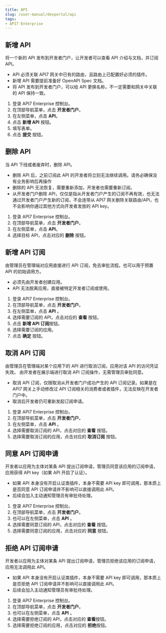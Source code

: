 ```yaml
---
title: API
slug: /user-manual/devportal/api
tags:
- API7 Enterprise
---
```


## 新增 API

将一个新的 API 发布到开发者门户，让开发者可以查看 API 介绍与文档，并订阅 API。

- API 必须关联 API7 网关中已有的路由，且路由上已配置好必须的插件。
- 新增 API 需要提前准备好 OpenAPI Spec 文档。
- 将 API 发布到开发者门户，可以给 API 更换名称，不一定需要和网关中关联的 API 保持一致。

1. 登录 API7 Enterprise 控制台。
2.  在顶部导航菜单，点击 **开发者门户**。
3. 在左侧菜单，点击 **API**。
4. 点击 **新增 API** 按钮。
5. 填写表单。
6. 点击 **提交** 按钮。

## 删除 API

当 API 下线或者废弃时，删除 API。

- 删除 API 后，之前订阅此 API 的开发者将立刻无法继续调用。请务必确保没有业务影响后再操作
- 删除的 API 无法恢复，需要重新添加，开发者也需要重新订阅。
- 从开发者门户删除 API，仅仅是指从开发者门户产生的订阅不再有效，也无法通过开发者门户产生新的订阅，不会连带从 API7 网关删除关联路由/API，也不会影响你通过其他方式向开发者发放的 API key。

1. 登录 API7 Enterprise 控制台。
2. 在顶部导航菜单，点击 **开发者门户**。
3. 在左侧菜单，点击 **API**。
4. 选择目标 API，点击对应的 **删除** 按钮。

## 新增 API 订阅

由管理员在管理端对应用直接进行 API 订阅，免去审批流程。也可以用于预置 API 的初始调用方。

- 必须先由开发者创建应用。
- API 无法脱离应用，直接被特定开发者订阅或使用。

1. 登录 API7 Enterprise 控制台。
2. 在顶部导航菜单，点击 **开发者门户**。
3. 在左侧菜单，点击 **API** 。
4. 选择需要订阅的 API，点击对应的 **查看** 按钮。
5. 点击 **新增 API 订阅**按钮。
6. 选择需要订阅的应用。
7. 点击 **确定** 按钮。

## 取消 API 订阅

由管理员在管理端对某个应用下的 API 进行取消订阅，应用对该 API 的访问凭证失效。
由开发者在展示端进行取消 API 订阅操作，无需管理员审批同意。

- 取消 API 订阅，仅限取消从开发者门户成功产生的 API 订阅记录。如果是在 API7 网关上手动修改过 API 订阅相关的消费者或者插件，无法反映在开发者门户中。
- 取消后开发者仍可重新发起订阅申请。

1. 登录 API7 Enterprise 控制台。
2. 在顶部导航菜单，点击 **开发者门户**。
3. 在左侧菜单，点击 **API** 。
4. 选择需要取消订阅的 API，点击对应的 **查看** 按钮。
5. 选择需要取消订阅的应用，点击对应的 **取消订阅** 按钮。

## 同意 API 订阅申请

开发者以应用为主体对某条 API 提出订阅申请，管理员同意该应用的订阅申请，应用获得 API key（如果 API 开启了认证）。

- 如果 API 本身没有开启认证类插件，本身不需要 API key 即可调用，那本质上是否同意 API 订阅申请并不影响可以直接调用此 API。
- 后续会加入主动通知管理员有审批待处理。

1. 登录 API7 Enterprise 控制台。
2. 在顶部导航菜单，点击 **开发者门户**。
3. 也可以在左侧菜单，点击 **API** 。
4. 选择需要同意订阅的 API，点击对应的 **查看** 按钮。
5. 选择需要同意订阅的应用，点击对应的 **同意** 按钮。

## 拒绝 API 订阅申请

开发者以应用为主体对某条 API 提出订阅申请，管理员拒绝该应用的订阅申请，应用无法调用此 API。

- 如果 API 本身没有开启认证类插件，本身不需要 API key 即可调用，那本质上是否拒绝 API 订阅申请并不影响可以直接调用此 API。
- 后续会加入主动通知管理员有审批待处理。

1. 登录 API7 Enterprise 控制台。
2. 在顶部导航菜单，点击 **开发者门户**。
3. 也可以在左侧菜单，点击 **API** 。
4. 选择需要拒绝订阅的 API，点击对应的 **查看**按钮。
5. 选择需要拒绝订阅的应用，点击对应的 **拒绝**按钮。
